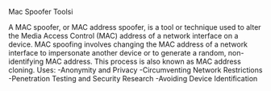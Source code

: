 Mac Spoofer Toolsi

A MAC spoofer, or MAC address spoofer, is a tool or technique used to alter the Media Access Control (MAC) address of a network interface on a device. MAC spoofing involves changing the MAC address of a network interface to impersonate another device or to generate a random, non-identifying MAC address. This process is also known as MAC address cloning.
Uses: 
-Anonymity and Privacy
-Circumventing Network Restrictions
-Penetration Testing and Security Research
-Avoiding Device Identification
